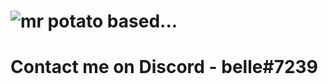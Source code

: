 # ![mr potato based...](https://cdn.discordapp.com/attachments/785972586160062464/807416260589387866/007W8nihgy1gmw4tewl9ug309q09q7wh.gif)

# Contact me on Discord - belle#7239
